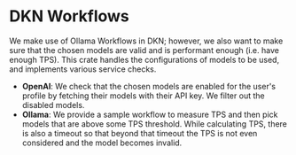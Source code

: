 # DKN Workflows

We make use of Ollama Workflows in DKN; however, we also want to make sure that the chosen models are valid and is performant enough (i.e. have enough TPS).
This crate handles the configurations of models to be used, and implements various service checks.

- **OpenAI**: We check that the chosen models are enabled for the user's profile by fetching their models with their API key. We filter out the disabled models.
- **Ollama**: We provide a sample workflow to measure TPS and then pick models that are above some TPS threshold. While calculating TPS, there is also a timeout so that beyond that timeout the TPS is not even considered and the model becomes invalid.

